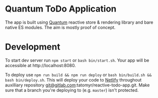 # Quantum ToDo Application

The app is built using [Quantum](https://github.com/tatomyr/quantum) reactive store & rendering library
and bare native ES modules.
The aim is mostly proof of concept.

# Development

To start dev server run `npm start` or `bash bin/start.sh`. Your app will be accessible at
http://localhost:8080.

To deploy use `npm run build && npm run deploy` or `bash bin/build.sh && bash bin/deploy.sh`.
This will deploy your code to [Netlify](https://reactive-todo-app.netlify.com/)
throughout auxilliary repository git@gitlab.com:tatomyr/reactive-todo-app.git.
Make sure that a branch you're deploying to (e.g. `master`) isn't protected.

